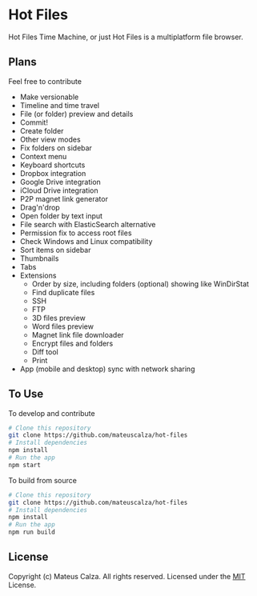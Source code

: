 # Hot Files

Hot Files Time Machine, or just Hot Files is a multiplatform file browser.

## Plans

Feel free to contribute

* Make versionable
* Timeline and time travel
* File (or folder) preview and details
* Commit!
* Create folder
* Other view modes
* Fix folders on sidebar
* Context menu
* Keyboard shortcuts
* Dropbox integration
* Google Drive integration
* iCloud Drive integration
* P2P magnet link generator
* Drag'n'drop
* Open folder by text input
* File search with ElasticSearch alternative
* Permission fix to access root files
* Check Windows and Linux compatibility
* Sort items on sidebar
* Thumbnails
* Tabs
* Extensions
  - Order by size, including folders (optional) showing like WinDirStat
  - Find duplicate files
  - SSH
  - FTP
  - 3D files preview
  - Word files preview
  - Magnet link file downloader
  - Encrypt files and folders
  - Diff tool
  - Print
* App (mobile and desktop) sync with network sharing

## To Use

To develop and contribute

```bash
# Clone this repository
git clone https://github.com/mateuscalza/hot-files
# Install dependencies
npm install
# Run the app
npm start
```

To build from source

```bash
# Clone this repository
git clone https://github.com/mateuscalza/hot-files
# Install dependencies
npm install
# Run the app
npm run build
```


## License

Copyright (c) Mateus Calza. All rights reserved.
Licensed under the [MIT](LICENSE.md) License.
